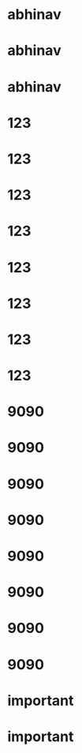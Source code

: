 # abhinav
# abhinav
# abhinav
# 123
# 123
# 123
# 123
# 123
# 123
# 123
# 123
# 9090
# 9090
# 9090
# 9090
# 9090
# 9090
# 9090
# 9090
# important
# important
